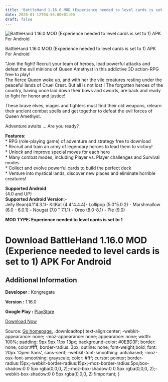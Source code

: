 ```yaml
---
title: 'BattleHand 1.16.0 MOD (Experience needed to level cards is set to 1) APK For Android'
date: 2020-01-12T04:56:00+01:00
draft: false
---
```


![BattleHand 1.16.0 MOD (Experience needed to level cards is set to 1) APK For Android](https://i0.wp.com/apkhome.net/wp-content/uploads/2020/01/BattleHand-1.16.0-MOD-Experience-needed-to-level-cards-is-set-to-1.png "BattleHand 1.16.0 MOD (Experience needed to level cards is set to 1) APK For Android")

  

BattleHand 1.16.0 MOD (Experience needed to level cards is set to 1) APK For Android

"Join the fight! Recruit your team of heroes, lead powerful attacks and defeat the evil minions of Queen Amethyst in this addictive 3D action-RPG free to play!  
The fierce Queen woke up, and with her the vile creatures resting under the peaceful lands of Cruel Crest. But all is not lost ! The forgotten heroes of the country, having once laid down their bows and swords, are back and ready to fight for honor and justice!

These brave elves, mages and fighters must find their old weapons, relearn their ancient combat spells and get together to defeat the evil forces of Queen Amethyst.

Adventure awaits ... Are you ready?

**Features:**  
\* RPG (role-playing game) of adventure and strategy free to download  
\* Recruit and train an army of legendary heroes to lead them to victory!  
\* Unlock and improve special moves for each hero  
\* Many combat modes, including Player vs. Player challenges and Survival modes  
\* Collect and evolve powerful cards to build the perfect deck  
\* Venture into mystical lands, discover new places and eliminate horrible creatures!

**Supported Android**  
{4.0 and UP}  
**Supported Android Version**:-  
Jelly Bean(4.1"4.3.1)- KitKat (4.4"4.4.4)- Lollipop (5.0"5.0.2) - Marshmallow (6.0 - 6.0.1) - Nougat (7.0 " 7.1.1) - Oreo (8.0-8.1) - Pie (9.0)

**MOD TYPE: Experience needed to level cards is set to 1**

Download BattleHand 1.16.0 MOD (Experience needed to level cards is set to 1) APK For Android
=============================================================================================

Additional Information
----------------------

**Developer :** Kongregate

**Version :** 1.16.0

**Google Play :** [PlayStore](https://play.google.com/store/apps/details?id=com.kongregate.mobile.battlehand.google)

  

[Download Now](https://store4app.co/post/battlehand-1-16-0-mod-experience-needed-to-level-cards-is-set-to-1-apk-for-android_1578759869)

  
Source: [Go homepage.](https://store4app.co/post/battlehand-1-16-0-mod-experience-needed-to-level-cards-is-set-to-1-apk-for-android_1578759869) .downloadtop{ text-align:center; -webkit-appearance: none; -moz-appearance: none; appearance: none; width: 100%; padding: 9px 9px 11px 13px; background-color: #0EBD3F; border: none; color:#fff; border-radius: 3px; outline: none; font-weight;bold; font: 20px 'Open Sans', sans-serif; -webkit-font-smoothing: antialiased; -moz-osx-font-smoothing: grayscale; color: #fff; cursor: pointer; border-radius:15px;-webkit-border-radius:15px;-moz-border-radius:5px;box-shadow:0 0 5px rgba(0,0,0,.2);-moz-box-shadow:0 0 5px rgba(0,0,0,.2);-webkit-box-shadow:0 0 5px rgba(0,0,0,.2) !important; }